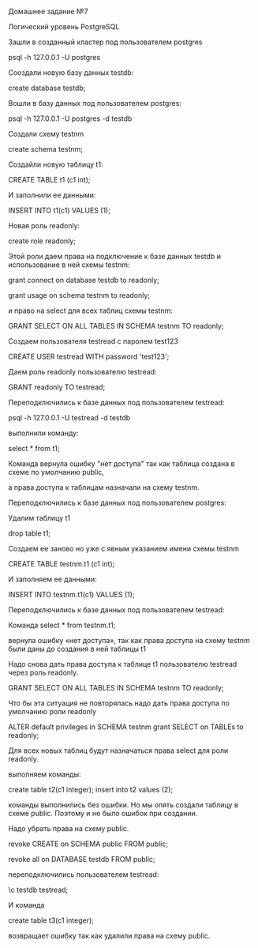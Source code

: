 Домашнее задание №7

Логический уровень PostgreSQL

Зашли в созданный кластер под пользователем postgres

psql -h 127.0.0.1 -U postgres

Сооздали новую базу данных testdb:

create database testdb;

Вошли в базу данных под пользователем postgres:

psql -h 127.0.0.1 -U postgres -d testdb

Создали схему testnm

create schema testnm;

Создайли новую таблицу t1:

CREATE TABLE t1 (c1 int);

И заполнили ее данными:

INSERT INTO t1(c1) VALUES (1);

Новая роль readonly:

create role readonly;

Этой роли даем права на подключение к базе данных testdb и использование в ней
схемы testnm:

grant connect on database testdb to readonly;

grant usage on schema testnm to readonly;

и право на select для всех таблиц схемы testnm:

GRANT SELECT ON ALL TABLES IN SCHEMA testnm TO readonly;

Создаем пользователя testread с паролем test123

CREATE USER testread WITH password 'test123';

Даем роль readonly пользователю testread:

GRANT readonly TO testread;

Переподключились к базе данных под пользователем testread:

psql -h 127.0.0.1 -U testread -d testdb

выполнили команду:

select \* from t1;

Команда вернула ошибку "нет доступа" так как таблица создана в схеме по
умолчанию public,

а права доступа к таблицам назначали на схему testnm.

Переподключились к базе данных под пользователем postgres:

Удалим таблицу t1

drop table t1;

Создаем ее заново но уже с явным указанием имени схемы testnm

CREATE TABLE testnm.t1 (c1 int);

И заполняем ее данными:

INSERT INTO testnm.t1(c1) VALUES (1);

Переподключились к базе данных под пользователем testread:

Команда select \* from testnm.t1;

вернула ошибку «нет доступа», так как права доступа на схему testnm были даны до
создания в ней таблицы t1

Надо снова дать права доступа к таблице t1 пользователю testread через роль
readonly.

GRANT SELECT ON ALL TABLES IN SCHEMA testnm TO readonly;

Что бы эта ситуация не повторялась надо дать права доступа по умолчанию роли
readonly

ALTER default privileges in SCHEMA testnm grant SELECT on TABLEs to readonly;

Для всех новых таблиц будут назначаться права select для роли readonly.

выполняем команды:

create table t2(c1 integer); insert into t2 values (2);

команды выполнились без ошибки. Но мы опять создали таблицу в схеме public.
Поэтому и не было ошибок при создании.

Надо убрать права на схему public.

revoke CREATE on SCHEMA public FROM public;

revoke all on DATABASE testdb FROM public;

переподключились пользователем testread:

\\c testdb testread;

И команда

create table t3(c1 integer);

возвращает ошибку так как удалили права на схему public.
